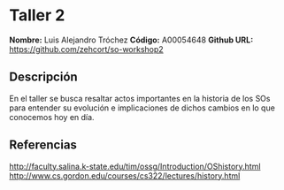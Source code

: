 # Taller 2

**Nombre:** Luis Alejandro Tróchez 
**Código:** A00054648
**Github URL:** https://github.com/zehcort/so-workshop2

## Descripción

En el taller se busca resaltar actos importantes en la historia de los SOs para entender su evolución e implicaciones de dichos cambios en lo que conocemos hoy en día.

## Referencias

http://faculty.salina.k-state.edu/tim/ossg/Introduction/OShistory.html  
http://www.cs.gordon.edu/courses/cs322/lectures/history.html
